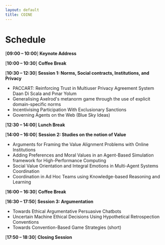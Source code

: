 ```yaml
---
layout: default
title: COINE
---
```


# Schedule


[**09:00 &ndash; 10:00**] **Keynote Address**

[**10:00 &ndash; 10:30**] **Coffee Break**

[**10:30 &ndash; 12:30**] **Session 1: Norms, Social contracts, Institutions, and Privacy**

- PACCART: Reinforcing Trust in Multiuser Privacy Agreement System <br/>
Daan Di Scala and Pınar Yolum
- Generalising Axelrod's metanorm game through the use of explicit domain-specific norms <br/>
- Incentivising Participation With Exclusionary Sanctions <br/>
- Governing Agents on the Web (Blue Sky Ideas) <br/>

[**12:30 &ndash; 14:00**] **Lunch Break**

[**14:00 &ndash; 16:00**] **Session 2: Studies on the notion of Value**

- Arguments for Framing the Value Alignment Problems with Online Institutions <br/>
- Adding Preferences and Moral Values in an Agent-Based Simulation framework for High-Performance Computing <br/>
- Social Value Orientation and Integral Emotions in Multi-Agent Systems Coordination <br/>
- Coordination in Ad Hoc Teams using Knowledge-based Reasoning and Learning <br/>

[**16:00 &ndash; 16:30**] **Coffee Break**

[**16:30 &ndash; 17:50**] **Session 3: Argumentation** 

- Towards Ethical Argumentative Persuasive Chatbots <br/>
- Uncertain Machine Ethical Decisions Using Hypothetical Retrospection Conventions <br/>
- Towards Convention-Based Game Strategies (short) <br/>

[**17:50 &ndash; 18:30**] **Closing Session**

